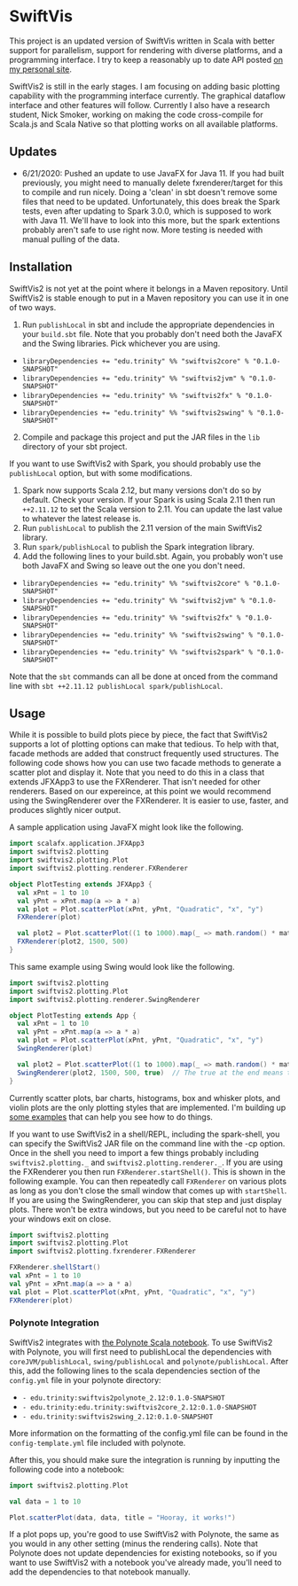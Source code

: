 # SwiftVis

This project is an updated version of SwiftVis written in Scala with better support for parallelism, support for rendering with diverse platforms,
and a programming interface. I try to keep a reasonably up to date API posted [on my personal site](https://www.cs.trinity.edu/~mlewis/SwiftVis2/).

SwiftVis2 is still in the early stages. I am focusing on adding basic plotting capability with the programming interface currently.
The graphical dataflow interface and other features will follow. Currently I also have a research student, Nick Smoker, working on making
the code cross-compile for Scala.js and Scala Native so that plotting works on all available platforms.

## Updates

- 6/21/2020: Pushed an update to use JavaFX for Java 11. If you had built previously, you might need to manually delete fxrenderer/target
for this to compile and run nicely. Doing a 'clean' in sbt doesn't remove some files that need to be updated. Unfortunately, this does break
the Spark tests, even after updating to Spark 3.0.0, which is supposed to work with Java 11. We'll have to look into this more, but the spark
extentions probably aren't safe to use right now. More testing is needed with manual pulling of the data.

## Installation

SwiftVis2 is not yet at the point where it belongs in a Maven repository. Until SwiftVis2 is stable enough to put in a Maven repository 
you can use it in one of two ways.

1. Run `publishLocal` in sbt and include the appropriate dependencies in your `build.sbt` file. Note that you probably don't need both the JavaFX and the Swing libraries. Pick whichever you are using.
  * `libraryDependencies += "edu.trinity" %% "swiftvis2core" % "0.1.0-SNAPSHOT"`
  * `libraryDependencies += "edu.trinity" %% "swiftvis2jvm" % "0.1.0-SNAPSHOT"`
  * `libraryDependencies += "edu.trinity" %% "swiftvis2fx" % "0.1.0-SNAPSHOT"`
  * `libraryDependencies += "edu.trinity" %% "swiftvis2swing" % "0.1.0-SNAPSHOT"`
2. Compile and package this project and put the JAR files in the `lib` directory of your sbt project.

If you want to use SwiftVis2 with Spark, you should probably use the `publishLocal` option, but with some modifications.

1. Spark now supports Scala 2.12, but many versions don't do so by default. Check your version. If your Spark is using Scala 2.11 then run `++2.11.12` to set the Scala version to 2.11. You can update the last value to whatever the latest release is.
2. Run `publishLocal` to publish the 2.11 version of the main SwiftVis2 library.
3. Run `spark/publishLocal` to publish the Spark integration library.
4. Add the following lines to your build.sbt. Again, you probably won't use both JavaFX and Swing so leave out the one you don't need.
  * `libraryDependencies += "edu.trinity" %% "swiftvis2core" % "0.1.0-SNAPSHOT"`
  * `libraryDependencies += "edu.trinity" %% "swiftvis2jvm" % "0.1.0-SNAPSHOT"`
  * `libraryDependencies += "edu.trinity" %% "swiftvis2fx" % "0.1.0-SNAPSHOT"`
  * `libraryDependencies += "edu.trinity" %% "swiftvis2swing" % "0.1.0-SNAPSHOT"`
  * `libraryDependencies += "edu.trinity" %% "swiftvis2spark" % "0.1.0-SNAPSHOT"`
  
Note that the `sbt` commands can all be done at onced from the command line with `sbt ++2.11.12 publishLocal spark/publishLocal`.

## Usage 

While it is possible to build plots piece by piece, the fact that SwiftVis2 supports a lot of plotting options can make that tedious.
To help with that, facade methods are added that construct frequently used structures. The following code shows how you can use
two facade methods to generate a scatter plot and display it. Note that you need to do this in a class that extends JFXApp3
to use the FXRenderer. That isn't needed for other renderers. Based on our expereince, at this point we would recommend using 
the SwingRenderer over the FXRenderer. It is easier to use, faster, and produces slightly nicer output.

A sample application using JavaFX might look like the following.

```scala
import scalafx.application.JFXApp3
import swiftvis2.plotting
import swiftvis2.plotting.Plot
import swiftvis2.plotting.renderer.FXRenderer

object PlotTesting extends JFXApp3 {
  val xPnt = 1 to 10
  val yPnt = xPnt.map(a => a * a)
  val plot = Plot.scatterPlot(xPnt, yPnt, "Quadratic", "x", "y")
  FXRenderer(plot)

  val plot2 = Plot.scatterPlot((1 to 1000).map(_ => math.random() * math.random()), (1 to 1000).map(_ => math.random() * math.random()), "Random Points", "x", "y")
  FXRenderer(plot2, 1500, 500)
}
```

This same example using Swing would look like the following.

```scala
import swiftvis2.plotting
import swiftvis2.plotting.Plot
import swiftvis2.plotting.renderer.SwingRenderer

object PlotTesting extends App {
  val xPnt = 1 to 10
  val yPnt = xPnt.map(a => a * a)
  val plot = Plot.scatterPlot(xPnt, yPnt, "Quadratic", "x", "y")
  SwingRenderer(plot)

  val plot2 = Plot.scatterPlot((1 to 1000).map(_ => math.random() * math.random()), (1 to 1000).map(_ => math.random() * math.random()), "Random Points", "x", "y")
  SwingRenderer(plot2, 1500, 500, true)  // The true at the end means that closing this window terminates the application.
}
```

Currently scatter plots, bar charts, histograms, box and whisker plots, and violin plots are the only plotting styles that are implemented. I'm building up 
[some examples](examples/examples.md) that can help you see how to do things.

If you want to use SwiftVis2 in a shell/REPL, including the spark-shell, you can specify the SwiftVis2 JAR file on the command line with the -cp option. Once in the shell you need to import a few things probably including `swiftvis2.plotting._` and `swiftvis2.plotting.renderer._`.  If you are using the FXRenderer you then run `FXRenderer.startShell()`. This is shown in the following example. You can then repeatedly call `FXRenderer` on various plots as long as you don't close the small window that comes up with `startShell`. If you are using the SwingRenderer, you can skip that step and just display plots. There won't be extra windows, but you need to be careful not to have your windows exit on close.

```scala
import swiftvis2.plotting
import swiftvis2.plotting.Plot
import swiftvis2.plotting.fxrenderer.FXRenderer

FXRenderer.shellStart()
val xPnt = 1 to 10
val yPnt = xPnt.map(a => a * a)
val plot = Plot.scatterPlot(xPnt, yPnt, "Quadratic", "x", "y")
FXRenderer(plot)
```

### Polynote Integration

SwiftVis2 integrates with [the Polynote Scala notebook](https://polynote.org/). To use SwiftVis2 with Polynote, you will first need to publishLocal the dependencies with `coreJVM/publishLocal`, `swing/publishLocal` and `polynote/publishLocal`. After this, add the following lines to the scala dependencies section of the `config.yml` file in your polynote directory: 
  * `- edu.trinity:swiftvis2polynote_2.12:0.1.0-SNAPSHOT`
  * `- edu.trinity:edu.trinity:swiftvis2core_2.12:0.1.0-SNAPSHOT`
  * `- edu.trinity:swiftvis2swing_2.12:0.1.0-SNAPSHOT`

More information on the formatting of the config.yml file can be found in the `config-template.yml` file included with polynote.

After this, you should make sure the integration is running by inputting the following code into a notebook:
```scala
import swiftvis2.plotting.Plot

val data = 1 to 10

Plot.scatterPlot(data, data, title = "Hooray, it works!")
```

If a plot pops up, you're good to use SwiftVis2 with Polynote, the same as you would in any other setting (minus the rendering calls). Note that Polynote does not update dependencies for existing notebooks, so if you want to use SwiftVis2 with a notebook you've already made, you'll need to add the dependencies to that notebook manually.

